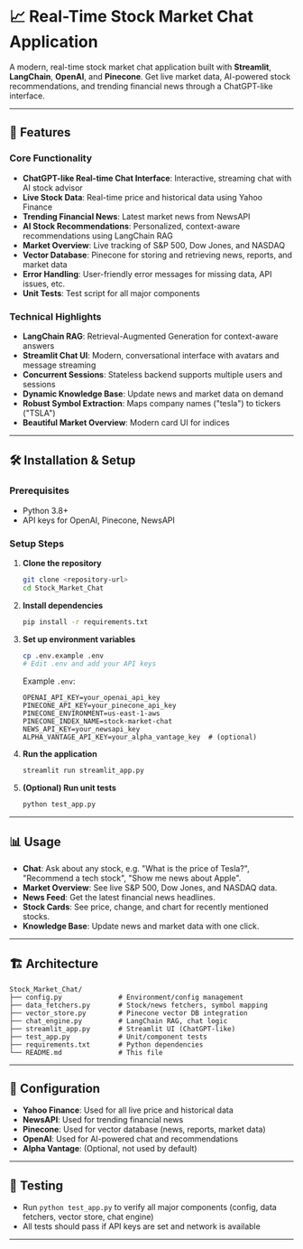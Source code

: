 # 📈 Real-Time Stock Market Chat Application

A modern, real-time stock market chat application built with **Streamlit**, **LangChain**, **OpenAI**, and **Pinecone**. Get live market data, AI-powered stock recommendations, and trending financial news through a ChatGPT-like interface.

---

## 🚀 Features

### Core Functionality
- **ChatGPT-like Real-time Chat Interface**: Interactive, streaming chat with AI stock advisor
- **Live Stock Data**: Real-time price and historical data using Yahoo Finance
- **Trending Financial News**: Latest market news from NewsAPI
- **AI Stock Recommendations**: Personalized, context-aware recommendations using LangChain RAG
- **Market Overview**: Live tracking of S&P 500, Dow Jones, and NASDAQ
- **Vector Database**: Pinecone for storing and retrieving news, reports, and market data
- **Error Handling**: User-friendly error messages for missing data, API issues, etc.
- **Unit Tests**: Test script for all major components

### Technical Highlights
- **LangChain RAG**: Retrieval-Augmented Generation for context-aware answers
- **Streamlit Chat UI**: Modern, conversational interface with avatars and message streaming
- **Concurrent Sessions**: Stateless backend supports multiple users and sessions
- **Dynamic Knowledge Base**: Update news and market data on demand
- **Robust Symbol Extraction**: Maps company names ("tesla") to tickers ("TSLA")
- **Beautiful Market Overview**: Modern card UI for indices

---

## 🛠️ Installation & Setup

### Prerequisites
- Python 3.8+
- API keys for OpenAI, Pinecone, NewsAPI

### Setup Steps

1. **Clone the repository**
   ```bash
   git clone <repository-url>
   cd Stock_Market_Chat
   ```

2. **Install dependencies**
   ```bash
   pip install -r requirements.txt
   ```

3. **Set up environment variables**
   ```bash
   cp .env.example .env
   # Edit .env and add your API keys
   ```
   Example `.env`:
   ```env
   OPENAI_API_KEY=your_openai_api_key
   PINECONE_API_KEY=your_pinecone_api_key
   PINECONE_ENVIRONMENT=us-east-1-aws
   PINECONE_INDEX_NAME=stock-market-chat
   NEWS_API_KEY=your_newsapi_key
   ALPHA_VANTAGE_API_KEY=your_alpha_vantage_key  # (optional)
   ```

4. **Run the application**
   ```bash
   streamlit run streamlit_app.py
   ```

5. **(Optional) Run unit tests**
   ```bash
   python test_app.py
   ```

---

## 📊 Usage

- **Chat**: Ask about any stock, e.g. "What is the price of Tesla?", "Recommend a tech stock", "Show me news about Apple".
- **Market Overview**: See live S&P 500, Dow Jones, and NASDAQ data.
- **News Feed**: Get the latest financial news headlines.
- **Stock Cards**: See price, change, and chart for recently mentioned stocks.
- **Knowledge Base**: Update news and market data with one click.

---

## 🏗️ Architecture

```
Stock_Market_Chat/
├── config.py              # Environment/config management
├── data_fetchers.py       # Stock/news fetchers, symbol mapping
├── vector_store.py        # Pinecone vector DB integration
├── chat_engine.py         # LangChain RAG, chat logic
├── streamlit_app.py       # Streamlit UI (ChatGPT-like)
├── test_app.py            # Unit/component tests
├── requirements.txt       # Python dependencies
└── README.md              # This file
```

---

## 🔧 Configuration

- **Yahoo Finance**: Used for all live price and historical data
- **NewsAPI**: Used for trending financial news
- **Pinecone**: Used for vector database (news, reports, market data)
- **OpenAI**: Used for AI-powered chat and recommendations
- **Alpha Vantage**: (Optional, not used by default)

---

## 🧪 Testing

- Run `python test_app.py` to verify all major components (config, data fetchers, vector store, chat engine)
- All tests should pass if API keys are set and network is available

---

